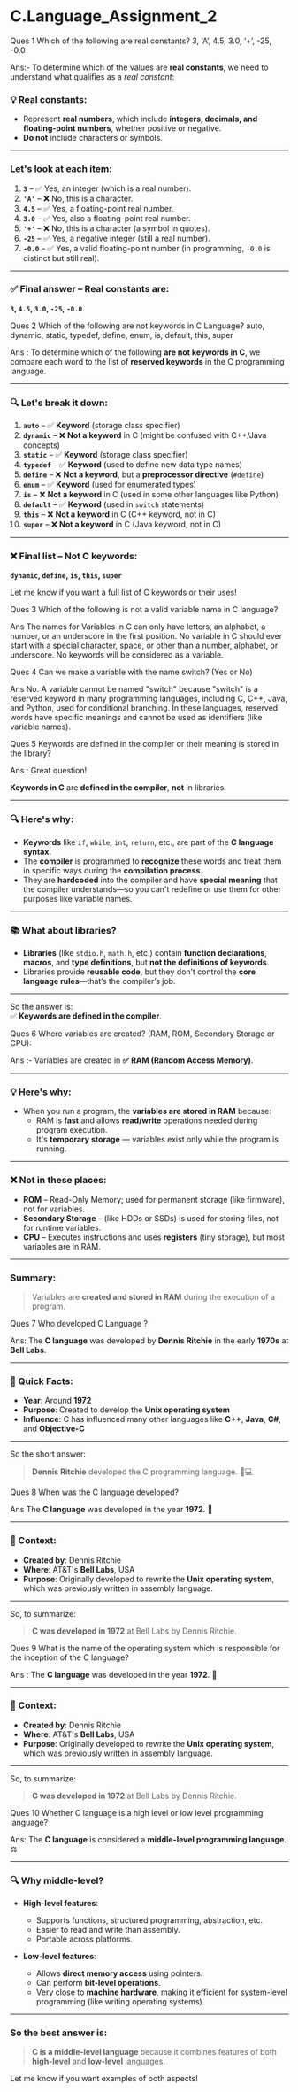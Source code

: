 # C.Language_Assignment_2

Ques 1  Which of the following are real constants?
        3, ‘A’, 4.5, 3.0, ‘+’, -25, -0.0

 Ans:-  To determine which of the values are **real constants**, we need to understand what qualifies as a *real constant*:

### 💡 Real constants:
- Represent **real numbers**, which include **integers, decimals, and floating-point numbers**, whether positive or negative.
- **Do not** include characters or symbols.

---

### Let's look at each item:

1. **`3`** – ✅ Yes, an integer (which is a real number).
2. **`'A'`** – ❌ No, this is a character.
3. **`4.5`** – ✅ Yes, a floating-point real number.
4. **`3.0`** – ✅ Yes, also a floating-point real number.
5. **`'+'`** – ❌ No, this is a character (a symbol in quotes).
6. **`-25`** – ✅ Yes, a negative integer (still a real number).
7. **`-0.0`** – ✅ Yes, a valid floating-point number (in programming, `-0.0` is distinct but still real).

---

### ✅ Final answer – **Real constants are**:
**`3`, `4.5`, `3.0`, `-25`, `-0.0`**


Ques 2   Which of the following are not keywords in C Language?
        auto, dynamic, static, typedef, define, enum, is, default, this, super


Ans :  To determine which of the following **are not keywords in C**, we compare each word to the list of **reserved keywords** in the C programming language.

---

### 🔍 Let's break it down:

1. **`auto`** – ✅ **Keyword** (storage class specifier)
2. **`dynamic`** – ❌ **Not a keyword** in C (might be confused with C++/Java concepts)
3. **`static`** – ✅ **Keyword** (storage class specifier)
4. **`typedef`** – ✅ **Keyword** (used to define new data type names)
5. **`define`** – ❌ **Not a keyword**, but a **preprocessor directive** (`#define`)
6. **`enum`** – ✅ **Keyword** (used for enumerated types)
7. **`is`** – ❌ **Not a keyword** in C (used in some other languages like Python)
8. **`default`** – ✅ **Keyword** (used in `switch` statements)
9. **`this`** – ❌ **Not a keyword** in C (C++ keyword, not in C)
10. **`super`** – ❌ **Not a keyword** in C (Java keyword, not in C)

---

### ❌ Final list – **Not C keywords**:
**`dynamic`, `define`, `is`, `this`, `super`**

Let me know if you want a full list of C keywords or their uses!


Ques 3  Which of the following is not a valid variable name in C language? 

Ans The names for Variables in C can only have letters, an alphabet, a number, or an underscore in the first position. No variable in C should ever start with a special character, space, or other than a number, alphabet, or underscore. No keywords will be considered as a variable.


Ques 4 Can we make a variable with the name switch? (Yes or No)

Ans  No. A variable cannot be named "switch" because "switch" is a reserved keyword in many programming languages, including C, C++, Java, and Python, used for conditional branching. In these languages, reserved words have specific meanings and cannot be used as identifiers (like variable names). 

Ques  5 Keywords are defined in the compiler or their meaning is stored in the library?

Ans : Great question!

**Keywords in C** are **defined in the compiler**, **not** in libraries.

---

### 🔍 Here's why:

- **Keywords** like `if`, `while`, `int`, `return`, etc., are part of the **C language syntax**.
- The **compiler** is programmed to **recognize** these words and treat them in specific ways during the **compilation process**.
- They are **hardcoded** into the compiler and have **special meaning** that the compiler understands—so you can't redefine or use them for other purposes like variable names.

---

### 📚 What about libraries?

- **Libraries** (like `stdio.h`, `math.h`, etc.) contain **function declarations**, **macros**, and **type definitions**, but **not the definitions of keywords**.
- Libraries provide **reusable code**, but they don’t control the **core language rules**—that’s the compiler’s job.

---

So the answer is:  
✅ **Keywords are defined in the compiler**. 

Ques 6  Where variables are created? (RAM, ROM, Secondary Storage or CPU):

Ans :- Variables are created in **✅ RAM (Random Access Memory)**.

---

### 💡 Here's why:

- When you run a program, the **variables are stored in RAM** because:
  - RAM is **fast** and allows **read/write** operations needed during program execution.
  - It's **temporary storage** — variables exist only while the program is running.

---

### ❌ Not in these places:

- **ROM** – Read-Only Memory; used for permanent storage (like firmware), not for variables.
- **Secondary Storage** – (like HDDs or SSDs) is used for storing files, not for runtime variables.
- **CPU** – Executes instructions and uses **registers** (tiny storage), but most variables are in RAM.

---

### Summary:
> Variables are **created and stored in RAM** during the execution of a program.

Ques 7 Who developed C Language ?

Ans: The **C language** was developed by **Dennis Ritchie** in the early **1970s** at **Bell Labs**.

---

### 🔹 Quick Facts:
- **Year**: Around **1972**
- **Purpose**: Created to develop the **Unix operating system**
- **Influence**: C has influenced many other languages like **C++**, **Java**, **C#**, and **Objective-C**

---

So the short answer:
> **Dennis Ritchie** developed the C programming language. 🧠💻

Ques 8 When was the C language developed?

Ans The **C language** was developed in the year **1972**. 📅

---

### 🧠 Context:
- **Created by**: Dennis Ritchie  
- **Where**: AT&T's **Bell Labs**, USA  
- **Purpose**: Originally developed to rewrite the **Unix operating system**, which was previously written in assembly language.

---

So, to summarize:

> **C was developed in 1972** at Bell Labs by Dennis Ritchie.

Ques 9 What is the name of the operating system which is responsible for the inception of
       the C language?

Ans :  The **C language** was developed in the year **1972**. 📅

---

### 🧠 Context:
- **Created by**: Dennis Ritchie  
- **Where**: AT&T's **Bell Labs**, USA  
- **Purpose**: Originally developed to rewrite the **Unix operating system**, which was previously written in assembly language.

---

So, to summarize:

> **C was developed in 1972** at Bell Labs by Dennis Ritchie.

Ques 10  Whether C language is a high level or low level programming language?

Ans: The **C language** is considered a **middle-level programming language**. ⚖️

---

### 🔍 Why middle-level?

- **High-level features**:
  - Supports functions, structured programming, abstraction, etc.
  - Easier to read and write than assembly.
  - Portable across platforms.

- **Low-level features**:
  - Allows **direct memory access** using pointers.
  - Can perform **bit-level operations**.
  - Very close to **machine hardware**, making it efficient for system-level programming (like writing operating systems).

---

### So the best answer is:

> **C is a middle-level language** because it combines features of both **high-level** and **low-level** languages.

Let me know if you want examples of both aspects!
